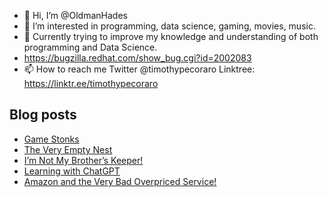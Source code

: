 - 👋 Hi, I’m @OldmanHades
- 👀 I’m interested in programming, data science, gaming, movies, music.
- 🌱 Currently trying to improve my knowledge and understanding of both programming and Data Science.
- https://bugzilla.redhat.com/show_bug.cgi?id=2002083
- 📫 How to reach me Twitter @timothypecoraro
Linktree: https://linktr.ee/timothypecoraro

## Blog posts
<!-- BLOG-POST-LIST:START -->
- [Game Stonks](https://medium.com/@timothypecoraro/game-stonks-d228a5502d90?source=rss-5097f5c9b801------2)
- [The Very Empty Nest](https://medium.com/@timothypecoraro/the-very-empty-nest-23d8400adef6?source=rss-5097f5c9b801------2)
- [I’m Not My Brother’s Keeper!](https://medium.com/@timothypecoraro/im-not-my-brother-s-keeper-07dd6739468e?source=rss-5097f5c9b801------2)
- [Learning with ChatGPT](https://medium.com/@timothypecoraro/learning-with-chatgpt-813dd0b491eb?source=rss-5097f5c9b801------2)
- [Amazon and the Very Bad Overpriced Service!](https://medium.com/@timothypecoraro/amazon-and-the-very-bad-overpriced-service-a51a42bb6f10?source=rss-5097f5c9b801------2)
<!-- BLOG-POST-LIST:END -->

